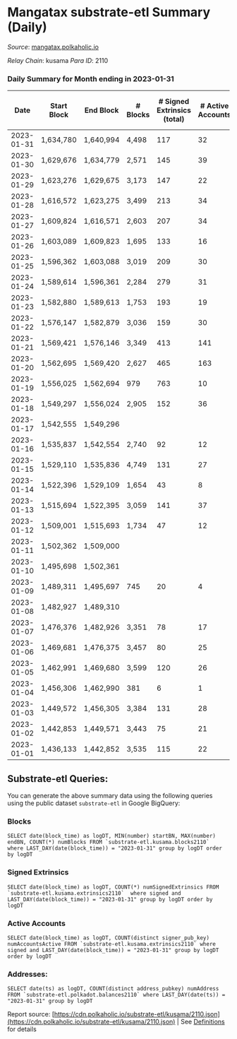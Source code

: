# Mangatax substrate-etl Summary (Daily)

_Source_: [mangatax.polkaholic.io](https://mangatax.polkaholic.io)

*Relay Chain*: kusama
*Para ID*: 2110



### Daily Summary for Month ending in 2023-01-31


| Date | Start Block | End Block | # Blocks | # Signed Extrinsics (total) | # Active Accounts | # Passive | # New | # Addresses with Balances | # Events | # Transfers | # XCM Transfers In | # XCM Transfers Out |
| ---- | ----------- | --------- | -------- | --------------------------- | ----------------- | --------- | ----- | ------------------------- | -------- | ----------- | ------------------ | ------------------- |
| 2023-01-31 | 1,634,780 | 1,640,994 | 4,498  | 117 | 32 | 5 | 1 | 1,651 | 15,381 | 724  | 24 ($2,283.87) | 15 ($1,300.45) |
| 2023-01-30 | 1,629,676 | 1,634,779 | 2,571  | 145 | 39 | 6 | 2 | 1,650 | 7,637 | 391  | 45 ($3,835.08) | 26 ($3,635.69) |
| 2023-01-29 | 1,623,276 | 1,629,675 | 3,173  | 147 | 22 |  | 4 | 1,648 | 6,821 |   | 15 ($2,377.76) | 36 ($4,031.18) |
| 2023-01-28 | 1,616,572 | 1,623,275 | 3,499  | 213 | 34 | 1 | 2 | 1,644 | 7,610 | 1  | 4 ($250.94) | 28 ($5,910.43) |
| 2023-01-27 | 1,609,824 | 1,616,571 | 2,603  | 207 | 34 |  | 2 | 1,642 | 5,723 | 3  | 14  | 24 ($3,900.59) |
| 2023-01-26 | 1,603,089 | 1,609,823 | 1,695  | 133 | 16 |  | 1 | 1,640 | 3,779 |   | 45 ($836.63) | 26 ($3,351.69) |
| 2023-01-25 | 1,596,362 | 1,603,088 | 3,019  | 209 | 30 |  | 2 | 1,639 | 6,695 |   | 47 ($4,388.77) | 41 ($6,246.97) |
| 2023-01-24 | 1,589,614 | 1,596,361 | 2,284  | 279 | 31 |  | 3 | 1,637 | 5,160 | 1  | 49 ($7,069.78) | 23 ($9,142.20) |
| 2023-01-23 | 1,582,880 | 1,589,613 | 1,753  | 193 | 19 | 1 | 3 | 1,634 | 4,014 | 1  | 77 ($4,549.84) | 18 ($5,969.88) |
| 2023-01-22 | 1,576,147 | 1,582,879 | 3,036  | 159 | 30 | 1 |  | 1,631 | 6,547 | 1  | 26 ($6,514.90) | 26 ($2,622.98) |
| 2023-01-21 | 1,569,421 | 1,576,146 | 3,349  | 413 | 141 | 1 | 5 | 1,631 | 7,783 | 2  | 20 ($12,978.61) | 13 ($2,025.22) |
| 2023-01-20 | 1,562,695 | 1,569,420 | 2,627  | 465 | 163 |  | 5 | 1,626 | 6,154 | 3  | 63 ($14,616.75) | 20 ($2,878.38) |
| 2023-01-19 | 1,556,025 | 1,562,694 | 979  | 763 | 10 |  | 119 | 1,621 | 2,744 |   | 33 ($12,109.38) | 2 ($3.26) |
| 2023-01-18 | 1,549,297 | 1,556,024 | 2,905  | 152 | 36 |  | 2 | 1,502 | 6,079 |   | 47 ($3,075.76) | 27 ($2,544.19) |
| 2023-01-17 | 1,542,555 | 1,549,296 |   |  |  |  | 3 | 1,500 |  |   | 27 ($3,679.17) |   |
| 2023-01-16 | 1,535,837 | 1,542,554 | 2,740  | 92 | 12 |  |  | 1,497 | 5,758 |   | 12 ($331.20) | 3 ($480.52) |
| 2023-01-15 | 1,529,110 | 1,535,836 | 4,749  | 131 | 27 |  |  | 1,497 | 9,921 | 1  | 5 ($200.98) | 7 ($1,388.03) |
| 2023-01-14 | 1,522,396 | 1,529,109 | 1,654  | 43 | 8 |  | 2 | 1,497 | 3,447 |   | 15 ($2,098.09) | 10 ($1,792.53) |
| 2023-01-13 | 1,515,694 | 1,522,395 | 3,059  | 141 | 37 | 1 | 4 | 1,495 | 6,461 | 2  | 19 ($15,779.84) | 11 ($1,746.39) |
| 2023-01-12 | 1,509,001 | 1,515,693 | 1,734  | 47 | 12 |  | 2 | 1,491 | 3,637 |   | 14 ($6,238.41) | 3 ($200.54) |
| 2023-01-11 | 1,502,362 | 1,509,000 |   |  |  |  | 3 | 1,489 |  |   | 25 ($4,182.03) |   |
| 2023-01-10 | 1,495,698 | 1,502,361 |   |  |  |  |  | 1,486 |  |   | 3 ($85.77) |   |
| 2023-01-09 | 1,489,311 | 1,495,697 | 745  | 20 | 4 |  |  | 1,486 | 1,571 |   | 6 ($12,801.53) | 1 ($135.13) |
| 2023-01-08 | 1,482,927 | 1,489,310 |   |  |  |  | 2 | 1,486 |  |   | 7 ($16,439.55) |   |
| 2023-01-07 | 1,476,376 | 1,482,926 | 3,351  | 78 | 17 | 2 | 2 | 1,484 | 6,878 | 2  | 3 ($397.97) | 4 ($0.71) |
| 2023-01-06 | 1,469,681 | 1,476,375 | 3,457  | 80 | 25 |  | 2 | 1,482 | 7,257 |   | 8 ($316.14) | 6 ($62.30) |
| 2023-01-05 | 1,462,991 | 1,469,680 | 3,599  | 120 | 26 |  | 2 | 1,480 | 7,515 |   | 9 ($105.80) | 7 ($87.65) |
| 2023-01-04 | 1,456,306 | 1,462,990 | 381  | 6 | 1 |  | 1 | 1,478 | 818 |   | 8 ($57.43) |   |
| 2023-01-03 | 1,449,572 | 1,456,305 | 3,384  | 131 | 28 |  | 1 | 1,477 | 7,083 |   | 15 ($3,510.80) | 5 ($209.67) |
| 2023-01-02 | 1,442,853 | 1,449,571 | 3,443  | 75 | 21 |  |  | 1,476 | 7,193 |   | 3 ($43.71) | 3 ($208.66) |
| 2023-01-01 | 1,436,133 | 1,442,852 | 3,535  | 115 | 22 |  |  | 1,476 | 7,390 |   | 13 ($244.89) | 13 ($994.28) |

## Substrate-etl Queries:
You can generate the above summary data using the following queries using the public dataset `substrate-etl` in Google BigQuery:


### Blocks
```
SELECT date(block_time) as logDT, MIN(number) startBN, MAX(number) endBN, COUNT(*) numBlocks FROM `substrate-etl.kusama.blocks2110`  where LAST_DAY(date(block_time)) = "2023-01-31" group by logDT order by logDT
```


### Signed Extrinsics
```
SELECT date(block_time) as logDT, COUNT(*) numSignedExtrinsics FROM `substrate-etl.kusama.extrinsics2110`  where signed and LAST_DAY(date(block_time)) = "2023-01-31" group by logDT order by logDT
```


### Active Accounts
```
SELECT date(block_time) as logDT, COUNT(distinct signer_pub_key) numAccountsActive FROM `substrate-etl.kusama.extrinsics2110` where signed and LAST_DAY(date(block_time)) = "2023-01-31" group by logDT order by logDT
```


### Addresses:
```
SELECT date(ts) as logDT, COUNT(distinct address_pubkey) numAddress FROM `substrate-etl.polkadot.balances2110` where LAST_DAY(date(ts)) = "2023-01-31" group by logDT
```



Report source: [https://cdn.polkaholic.io/substrate-etl/kusama/2110.json](https://cdn.polkaholic.io/substrate-etl/kusama/2110.json) | See [Definitions](/DEFINITIONS.md) for details
